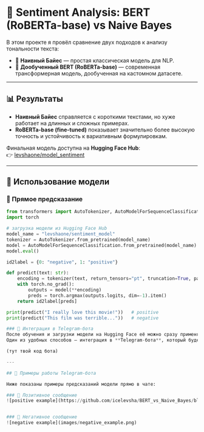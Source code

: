 # 📝 Sentiment Analysis: BERT (RoBERTa-base) vs Naive Bayes

В этом проекте я провёл сравнение двух подходов к анализу тональности текста:

- 🔹 **Наивный Байес** — простая классическая модель для NLP.  
- 🔹 **Дообученный BERT (RoBERTa-base)** — современная трансформерная модель, дообученная на кастомном датасете.  

---

## 📊 Результаты

- **Наивный Байес** справляется с короткими текстами, но хуже работает на длинных и сложных примерах.  
- **RoBERTa-base (fine-tuned)** показывает значительно более высокую точность и устойчивость к вариативным формулировкам.  

Финальная модель доступна на **Hugging Face Hub**:  
👉 [levshaone/model_sentiment](https://huggingface.co/levshaone/model_sentiment)

---

## 🚀 Использование модели

### 🔹 Прямое предсказание
```python
from transformers import AutoTokenizer, AutoModelForSequenceClassification
import torch

# загрузка модели из Hugging Face Hub
model_name = "levshaone/sentiment_model"
tokenizer = AutoTokenizer.from_pretrained(model_name)
model = AutoModelForSequenceClassification.from_pretrained(model_name)
model.eval()

id2label = {0: "negative", 1: "positive"}

def predict(text: str):
    encoding = tokenizer(text, return_tensors="pt", truncation=True, padding=True)
    with torch.no_grad():
        outputs = model(**encoding)
        preds = torch.argmax(outputs.logits, dim=-1).item()
    return id2label[preds]

print(predict("I really love this movie!"))   # positive
print(predict("This film was terrible..."))   # negative

### 🔹 Интеграция в Telegram-бота
После обучения и загрузки модели на Hugging Face её можно сразу применять в реальных проектах.  
Один из удобных способов — интеграция в **Telegram-бота**, который будет анализировать сообщения пользователей в режиме реального времени.

(тут твой код бота)

---

## 📱 Примеры работы Telegram-бота

Ниже показаны примеры предсказаний модели прямо в чате:

### 🔹 Позитивное сообщение
![positive example](https://github.com/icelevsha/BERT_vs_Naive_Bayes/blob/main/images/negative.png)


### 🔹 Негативное сообщение
![negative example](images/negative_example.png)

